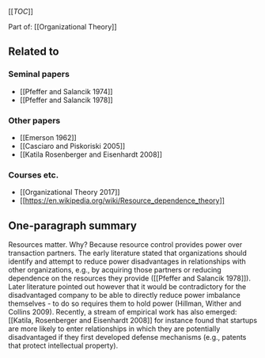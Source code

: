 [[_TOC_]]

Part of: [[Organizational Theory]]

## Related to

### Seminal papers
* [[Pfeffer and Salancik 1974]]
* [[Pfeffer and Salancik 1978]]

### Other papers
* [[Emerson 1962]]
* [[Casciaro and Piskoriski 2005]]
* [[Katila Rosenberger and Eisenhardt 2008]]

### Courses etc.
* [[Organizational Theory 2017]]
* [[https://en.wikipedia.org/wiki/Resource_dependence_theory]]

## One-paragraph summary
Resources matter. Why? Because resource control provides power over transaction partners. The early literature stated that organizations should identify and attempt to reduce power disadvantages in relationships with other organizations, e.g., by acquiring those partners or reducing dependence on the resources they provide ([[Pfeffer and Salancik 1978]]). Later literature pointed out however that it would be contradictory for the disadvantaged company to be able to directly reduce power imbalance themselves - to do so requires them to hold power (Hillman, Wither and Collins 2009). Recently, a stream of empirical work has also emerged: [[Katila, Rosenberger and Eisenhardt 2008]] for instance found that startups are more likely to enter relationships in which they are potentially disadvantaged if they first developed defense mechanisms (e.g., patents that protect intellectual property).